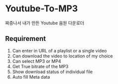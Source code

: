 # Youtube-To-MP3
짜증나서 내가 만든 Youtube 음원 다운로더

## Requirement
1. Can enter in URL of a playlist or a single video
2. Can download the video to location of my choice
3. Can select MP3 or MP4
4. Get True bitrate of the MP3
5. Show download status of individual file
6. Auto fill Meta data
